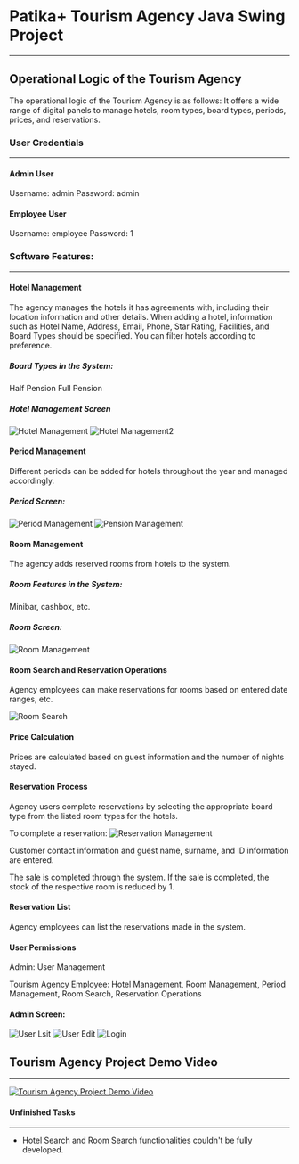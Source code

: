 
# Patika+ Tourism Agency Java Swing Project
---

## Operational Logic of the Tourism Agency

The operational logic of the Tourism Agency is as follows: It offers a wide range of digital panels to manage hotels, room types, board types, periods, prices, and reservations.

### User Credentials
----------------------

#### Admin User
Username: admin Password: admin

#### Employee User
Username: employee Password: 1

### Software Features:
---

#### Hotel Management

The agency manages the hotels it has agreements with, including their location information and other details. When adding a hotel, information such as Hotel Name, Address, Email, Phone, Star Rating, Facilities, and Board Types should be specified. You can filter hotels according to preference.

##### Board Types in the System:

Half Pension Full Pension

##### Hotel Management Screen

![Hotel Management](https://github.com/wvazabi/Tourism-Agency/blob/main/Screen%20Shoots/hotelmanagement.png)
![Hotel Management2](https://github.com/wvazabi/Tourism-Agency/blob/main/Screen%20Shoots/addhotelview.png)


#### Period Management

Different periods can be added for hotels throughout the year and managed accordingly.

##### Period Screen:

![Period Management](https://github.com/wvazabi/Tourism-Agency/blob/main/Screen%20Shoots/periodmanagement.png)
![Pension Management](https://github.com/wvazabi/Tourism-Agency/blob/main/Screen%20Shoots/pensionmanagement.png)



#### Room Management

The agency adds reserved rooms from hotels to the system.

##### Room Features in the System:
Minibar, cashbox, etc.

##### Room Screen:

![Room Management](https://github.com/wvazabi/Tourism-Agency/blob/main/Screen%20Shoots/roommanagement.png)




#### Room Search and Reservation Operations

Agency employees can make reservations for rooms based on entered date ranges, etc.

![Room Search](https://github.com/wvazabi/Tourism-Agency/blob/main/Screen%20Shoots/roomsearch.png)


#### Price Calculation

Prices are calculated based on guest information and the number of nights stayed.

#### Reservation Process

Agency users complete reservations by selecting the appropriate board type from the listed room types for the hotels.

To complete a reservation:
![Reservation Management](https://github.com/wvazabi/Tourism-Agency/blob/main/Screen%20Shoots/reservationmanagement.png)


Customer contact information and guest name, surname, and ID information are entered.

The sale is completed through the system. If the sale is completed, the stock of the respective room is reduced by 1.

#### Reservation List

Agency employees can list the reservations made in the system.

#### User Permissions

Admin: User Management

Tourism Agency Employee: Hotel Management, Room Management, Period Management, Room Search, Reservation Operations

#### Admin Screen:

![User Lsit](https://github.com/wvazabi/Tourism-Agency/blob/main/Screen%20Shoots/userlist.png)
![User Edit](https://github.com/wvazabi/Tourism-Agency/blob/main/Screen%20Shoots/useredit.png)
![Login](https://github.com/wvazabi/Tourism-Agency/blob/main/Screen%20Shoots/login.png)

## Tourism Agency Project Demo Video
---
[![Tourism Agency Project Demo Video](https://github.com/wvazabi/Tourism-Agency/blob/main/Screen%20Shoots/video%20thumbnail.png)](https://www.youtube.com/watch?v=Occmg6LwOoc)


#### Unfinished Tasks
----

- Hotel Search and Room Search functionalities couldn't be fully developed.
